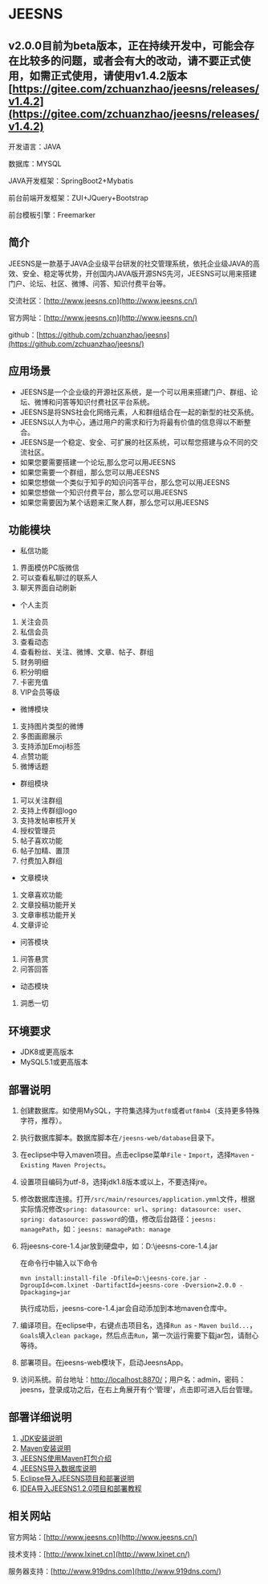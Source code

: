 # JEESNS

## v2.0.0目前为beta版本，正在持续开发中，可能会存在比较多的问题，或者会有大的改动，请不要正式使用，如需正式使用，请使用v1.4.2版本[https://gitee.com/zchuanzhao/jeesns/releases/v1.4.2](https://gitee.com/zchuanzhao/jeesns/releases/v1.4.2)

开发语言：JAVA

数据库：MYSQL

JAVA开发框架：SpringBoot2+Mybatis

前台前端开发框架：ZUI+JQuery+Bootstrap

前台模板引擎：Freemarker

## 简介
JEESNS是一款基于JAVA企业级平台研发的社交管理系统，依托企业级JAVA的高效、安全、稳定等优势，开创国内JAVA版开源SNS先河，JEESNS可以用来搭建门户、论坛、社区、微博、问答、知识付费平台等。

交流社区：[http://www.jeesns.cn](http://www.jeesns.cn/)

官方网址：[http://www.jeesns.cn](http://www.jeesns.cn/)

github：[https://github.com/zchuanzhao/jeesns](https://github.com/zchuanzhao/jeesns/)


## 应用场景
- JEESNS是一个企业级的开源社区系统，是一个可以用来搭建门户、群组、论坛、微博和问答等知识付费社区平台系统。
- JEESNS是将SNS社会化网络元素，人和群组结合在一起的新型的社交系统。
- JEESNS以人为中心，通过用户的需求和行为将最有价值的信息得以不断整合。
- JEESNS是一个稳定、安全、可扩展的社区系统，可以帮您搭建与众不同的交流社区。
- 如果您要需要搭建一个论坛,那么您可以用JEESNS
- 如果您需要一个群组，那么您可以用JEESNS
- 如果您想做一个类似于知乎的知识问答平台，那么您可以用JEESNS
- 如果您想做一个知识付费平台，那么您可以用JEESNS
- 如果您需要因为某个话题来汇聚人群，那么您可以用JEESNS

## 功能模块
- 私信功能
1. 界面模仿PC版微信
2. 可以查看私聊过的联系人
3. 聊天界面自动刷新

- 个人主页
1. 关注会员
2. 私信会员
3. 查看动态
4. 查看粉丝、关注、微博、文章、帖子、群组
5. 财务明细
6. 积分明细
7. 卡密充值
8. VIP会员等级

- 微博模块
1. 支持图片类型的微博
2. 多图画廊展示
3. 支持添加Emoji标签
4. 点赞功能
5. 微博话题

- 群组模块
1. 可以关注群组
2. 支持上传群组logo
3. 支持发帖审核开关
4. 授权管理员
5. 帖子喜欢功能
6. 帖子加精、置顶
7. 付费加入群组

- 文章模块
1. 文章喜欢功能
2. 文章投稿功能开关
3. 文章审核功能开关
4. 文章评论

- 问答模块
1. 问答悬赏
2. 问答回答

- 动态模块
1. 洞悉一切

## 环境要求

- JDK8或更高版本
- MySQL5.1或更高版本

## 部署说明

1. 创建数据库。如使用MySQL，字符集选择为`utf8`或者`utf8mb4`（支持更多特殊字符，推荐）。
2. 执行数据库脚本。数据库脚本在`/jeesns-web/database`目录下。
3. 在eclipse中导入maven项目。点击eclipse菜单`File` - `Import`，选择`Maven` - `Existing Maven Projects`。
4. 设置项目编码为utf-8，选择jdk1.8版本或以上，不要选择jre。
5. 修改数据库连接。打开`/src/main/resources/application.ymml`文件，根据实际情况修改`spring: datasource: url`、`spring: datasource: user`、`spring: datasource: password`的值，修改后台路径：`jeesns: managePath`，如：`jeesns: managePath: manage`
6. 将jeesns-core-1.4.jar放到硬盘中，如：D:\jeesns-core-1.4.jar
   
   在命令行中输入以下命令
   
   `mvn install:install-file -Dfile=D:\jeesns-core.jar -DgroupId=com.lxinet -DartifactId=jeesns-core -Dversion=2.0.0 -Dpackaging=jar`
   
   执行成功后，jeesns-core-1.4.jar会自动添加到本地maven仓库中。
7. 编译项目。在eclipse中，右键点击项目名，选择`Run as` - `Maven build...`，`Goals`填入`clean package`，然后点击`Run`，第一次运行需要下载jar包，请耐心等待。
8. 部署项目。在jeesns-web模块下，启动JeesnsApp。
9. 访问系统。前台地址：[http://localhost:8870/](http://localhost:8870/)；用户名：admin，密码：jeesns，登录成功之后，在右上角展开有个'管理'，点击即可进入后台管理。

## 部署详细说明
1. [JDK安装说明](https://my.oschina.net/zchuanzhao/blog/853387)
2. [Maven安装说明](https://my.oschina.net/zchuanzhao/blog/853392)
3. [JEESNS使用Maven打包介绍](https://my.oschina.net/zchuanzhao/blog/853393)
4. [JEESNS导入数据库说明](https://my.oschina.net/zchuanzhao/blog/853394)
5. [Eclipse导入JEESNS项目和部署说明](https://my.oschina.net/zchuanzhao/blog/853397)
6. [IDEA导入JEESNS1.2.0项目和部署教程](https://my.oschina.net/zchuanzhao/blog/1486494)


## 相关网站
官方网站：[http://www.jeesns.cn](http://www.jeesns.cn/)

技术支持：[http://www.lxinet.cn](http://www.lxinet.cn/)

服务器支持：[http://www.919dns.com](http://www.919dns.com/)
